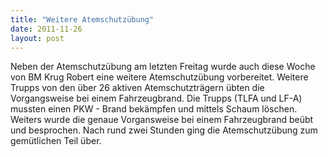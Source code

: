 ```yaml
---
title: "Weitere Atemschutzübung"
date: 2011-11-26
layout: post
---
```


Neben der Atemschutzübung am letzten Freitag wurde auch diese Woche von BM Krug Robert eine weitere Atemschutzübung vorbereitet. Weitere Trupps von den über 26 aktiven Atemschutzträgern übten die Vorgangsweise bei einem Fahrzeugbrand. Die Trupps (TLFA und LF-A) mussten einen PKW - Brand bekämpfen und mittels Schaum löschen. Weiters wurde die genaue Vorgansweise bei einem Fahrzeugbrand beübt und besprochen. Nach rund zwei Stunden ging die Atemschutzübung zum gemütlichen Teil über.